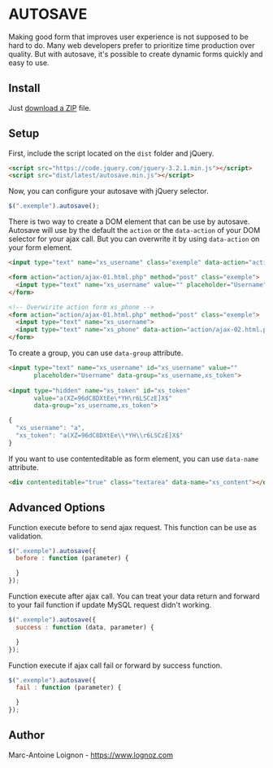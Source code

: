 # AUTOSAVE
Making good form that improves user experience is not supposed to be hard to do. Many web developers prefer to prioritize time production over quality. But with autosave, it's possible to create dynamic forms quickly and easy to use.

## Install
Just [download a ZIP](https://github.com/lognoz/autosave/archive/master.zip) file.

## Setup
First, include the script located on the `dist` folder and jQuery.
```html
<script src="https://code.jquery.com/jquery-3.2.1.min.js"></script>
<script src="dist/latest/autosave.min.js"></script>
```

Now, you can configure your autosave with jQuery selector. 
```js
$(".exemple").autosave();
```
There is two way to create a DOM element that can be use by autosave. Autosave will use by the default the `action` or the `data-action` of your DOM selector for your ajax call. But you can overwrite it by using `data-action` on your form element.

```html
<input type="text" name="xs_username" class="exemple" data-action="action/ajax-01.html.php" >

<form action="action/ajax-01.html.php" method="post" class="exemple">
  <input type="text" name="xs_username" value="" placeholder="Username">
</form>

<!-- Overwirite action form xs_phone -->
<form action="action/ajax-01.html.php" method="post" class="exemple">
  <input type="text" name="xs_username">
  <input type="text" name="xs_phone" data-action="action/ajax-02.html.php">
</form>
```

To create a group, you can use `data-group` attribute.
```html
<input type="text" name="xs_username" id="xs_username" value=""
       placeholder="Username" data-group="xs_username,xs_token">
         
<input type="hidden" name="xs_token" id="xs_token"
       value="a(XZ=96dC8DXtEe\*YH\r6LSCzE]X$"
       data-group="xs_username,xs_token">
```

```js
{
  "xs_username": "a",
  "xs_token": "a(XZ=96dC8DXtEe\\*YH\\r6LSCzE]X$"
}
```

If you want to use contenteditable as form element, you can use `data-name` attribute. 
```html
<div contenteditable="true" class="textarea" data-name="xs_content"></div>
```

## Advanced Options

Function execute before to send ajax request. This function can be use as validation.
```js
$(".exemple").autosave({
  before : function (parameter) {

  }
});
```

Function execute after ajax call. You can treat your data return and forward to your fail function if update MySQL request didn't working.
```js
$(".exemple").autosave({
  success : function (data, parameter) {

  }
});
```

Function execute if ajax call fail or forward by success function.
```js
$(".exemple").autosave({
  fail : function (parameter) {

  }
});
```

## Author
Marc-Antoine Loignon - <https://www.lognoz.com>
